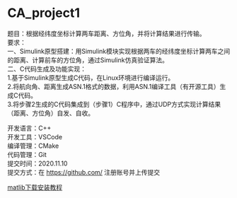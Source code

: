 # CA_project1

题目：根据经纬度坐标计算两车距离、方位角，并将计算结果进行传输。  
要求：  
一、Simulink原型搭建：用Simulink模块实现根据两车的经纬度坐标计算两车之间的距离、计算前车的方位角，通过Simulink仿真验证算法。  
二、C代码生成及功能实现：  
1.基于Simulink原型生成C代码，在Linux环境进行编译运行。  
2.将航向角、距离生成ASN.1格式的数据，利用ASN.1编译工具（有开源工具）生成C代码。  
3.将步骤2生成的C代码集成到（步骤1）C程序中，通过UDP方式实现计算结果（距离、方位角）自发、自收。  

开发语言：C++  
开发工具：VSCode  
编译管理：CMake  
代码管理：Git  
提交时间：2020.11.10  
提交方式：在 https://github.com/ 注册账号并上传提交  

[matlib下载安装教程](https://blog.csdn.net/weixin_43974113/article/details/91863154)  
